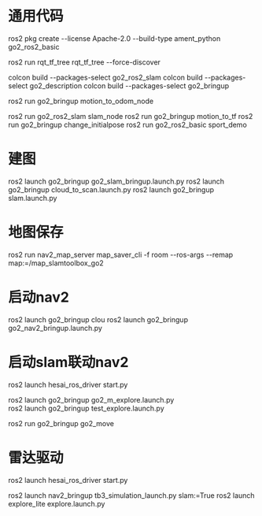 # 通用代码
ros2 pkg create --license Apache-2.0 --build-type ament_python go2_ros2_basic

ros2 run rqt_tf_tree rqt_tf_tree --force-discover

colcon build --packages-select go2_ros2_slam
colcon build --packages-select go2_description
colcon build --packages-select go2_bringup

ros2 run go2_bringup motion_to_odom_node 

ros2 run go2_ros2_slam slam_node
ros2 run go2_bringup motion_to_tf 
ros2 run go2_bringup change_initialpose 
ros2 run go2_ros2_basic sport_demo 

# 建图
ros2 launch go2_bringup go2_slam_bringup.launch.py 
ros2 launch go2_bringup cloud_to_scan.launch.py
ros2 launch go2_bringup slam.launch.py 

# 地图保存
ros2 run nav2_map_server map_saver_cli -f room --ros-args --remap map:=/map_slamtoolbox_go2

# 启动nav2
ros2 launch go2_bringup clou
ros2 launch go2_bringup go2_nav2_bringup.launch.py

# 启动slam联动nav2
ros2 launch hesai_ros_driver start.py

ros2 launch go2_bringup go2_m_explore.launch.py 	
ros2 launch go2_bringup test_explore.launch.py 

ros2 run go2_bringup go2_move

# 雷达驱动
ros2 launch hesai_ros_driver start.py


ros2 launch nav2_bringup tb3_simulation_launch.py slam:=True
ros2 launch explore_lite explore.launch.py

